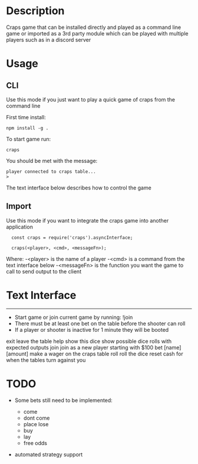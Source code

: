 # Description
Craps game that can be installed directly and played as a command line game or imported
as a 3rd party module which can be played with multiple players such as in a discord server

# Usage

## CLI
Use this mode if you just want to play a quick game of craps from the command line

First time install:

`npm install -g .`

To start game run:

`craps`

You should be met with the message:

```
player connected to craps table...
>
```

The text interface below describes how to control the game

## Import
Use this mode if you want to integrate the craps game into another application

```
  const craps = require('craps').asyncInterface;

  craps(<player>, <cmd>, <messageFn>);
```

Where:
  -\<player\>       is the name of a player
  -\<cmd\>          is a command from the text interface below
  -\<messageFn\>    is the function you want the game to call to send output to the client

# Text Interface
---
* Start game or join current game by running: !join
* There must be at least one bet on the table before the shooter can roll
* If a player or shooter is inactive for 1 minute they will be booted

exit                     leave the table
help                     show this
dice                     show possible dice rolls with expected outputs
join                     join as a new player starting with $100
bet [name] [amount]      make a wager on the craps table
roll                     roll the dice
reset cash               for when the tables turn against you

# TODO
  - Some bets still need to be implemented:
    - come
    - dont come
    - place lose
    - buy
    - lay
    - free odds

  - automated strategy support